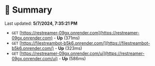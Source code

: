 # 📖 Summary
Last updated: **5/7/2024, 7:35:21 PM**

- `GET` [https://restreamer-09gx.onrender.com](https://restreamer-09gx.onrender.com) - **Up** (371ms)
- `GET` [https://filestreambot-b5k6.onrender.com/](https://filestreambot-b5k6.onrender.com/) - **Up** (323ms)
- `GET` [https://restreamer-09gx.onrender.com/ui](https://restreamer-09gx.onrender.com/ui) - **Up** (586ms)
